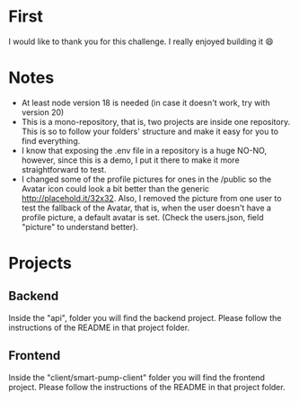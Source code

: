 # First

I would like to thank you for this challenge. I really enjoyed building it 😄

# Notes

- At least node version 18 is needed (in case it doesn't work, try with version 20)
- This is a mono-repository, that is, two projects are inside one repository. This is so to follow your folders' structure and make it easy for you to find everything.
- I know that exposing the .env file in a repository is a huge NO-NO, however, since this is a demo, I put it there to make it more straightforward to test.
- I changed some of the profile pictures for ones in the /public so the Avatar icon could look a bit better than the generic http://placehold.it/32x32. Also, I removed the picture from one user to test the fallback of the Avatar, that is, when the user doesn't have a profile picture, a default avatar is set. (Check the users.json, field "picture" to understand better).

# Projects

## Backend

Inside the "api", folder you will find the backend project. Please follow the instructions of the README in that project folder.

## Frontend

Inside the "client/smart-pump-client" folder you will find the frontend project. Please follow the instructions of the README in that project folder.
